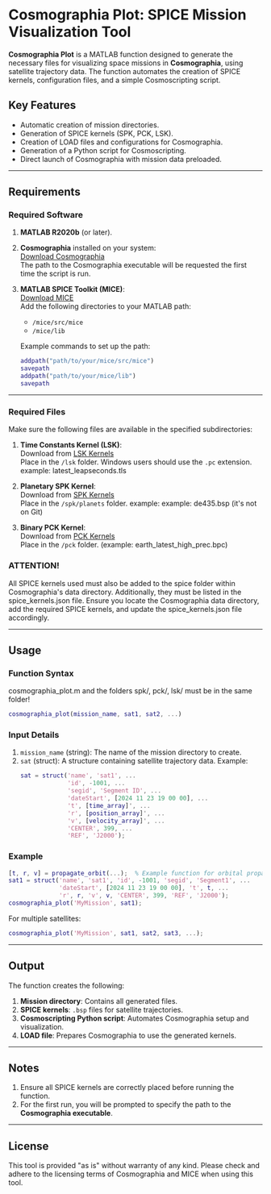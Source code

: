 # Cosmographia Plot: SPICE Mission Visualization Tool

**Cosmographia Plot** is a MATLAB function designed to generate the necessary files for visualizing space missions in **Cosmographia**, using satellite trajectory data. The function automates the creation of SPICE kernels, configuration files, and a simple Cosmoscripting script.

## Key Features
- Automatic creation of mission directories.
- Generation of SPICE kernels (SPK, PCK, LSK).
- Creation of LOAD files and configurations for Cosmographia.
- Generation of a Python script for Cosmoscripting.
- Direct launch of Cosmographia with mission data preloaded.

---

## Requirements
### Required Software
1. **MATLAB R2020b** (or later).

2. **Cosmographia** installed on your system:  
   [Download Cosmographia](https://naif.jpl.nasa.gov/naif/cosmographia_components.html)  
   The path to the Cosmographia executable will be requested the first time the script is run.

3. **MATLAB SPICE Toolkit (MICE)**:  
   [Download MICE](https://naif.jpl.nasa.gov/naif/toolkit_MATLAB.html)  
   Add the following directories to your MATLAB path:  
   - `/mice/src/mice`  
   - `/mice/lib`  

   Example commands to set up the path:  
   ```matlab
   addpath("path/to/your/mice/src/mice")
   savepath
   addpath("path/to/your/mice/lib")
   savepath
   ```

---

### Required Files
Make sure the following files are available in the specified subdirectories:
1. **Time Constants Kernel (LSK)**:  
   Download from [LSK Kernels](https://naif.jpl.nasa.gov/pub/naif/generic_kernels/lsk/)  
   Place in the `/lsk` folder. Windows users should use the `.pc` extension.
   example: latest_leapseconds.tls

3. **Planetary SPK Kernel**:  
   Download from [SPK Kernels](https://naif.jpl.nasa.gov/pub/naif/generic_kernels/spk/planets/)  
   Place in the `/spk/planets` folder.
   example: example: de435.bsp (it's not on Git)
4. **Binary PCK Kernel**:  
   Download from [PCK Kernels](https://naif.jpl.nasa.gov/pub/naif/generic_kernels/pck/)  
   Place in the `/pck` folder. (example: earth_latest_high_prec.bpc)

### ATTENTION!
All SPICE kernels used must also be added to the spice folder within Cosmographia's data directory. 
Additionally, they must be listed in the spice_kernels.json file. Ensure you locate the Cosmographia data directory, 
add the required SPICE kernels, and update the spice_kernels.json file accordingly.

---

## Usage
### Function Syntax
cosmographia_plot.m and the folders spk/, pck/, lsk/ must be in the same folder!
```matlab
cosmographia_plot(mission_name, sat1, sat2, ...)
```

### Input Details
1. `mission_name` (string): The name of the mission directory to create.  
2. `sat` (struct): A structure containing satellite trajectory data. Example:
   ```matlab
   sat = struct('name', 'sat1', ...
                'id', -1001, ...
                'segid', 'Segment ID', ...
                'dateStart', [2024 11 23 19 00 00], ...
                't', [time_array]', ...
                'r', [position_array]', ...
                'v', [velocity_array]', ...
                'CENTER', 399, ...
                'REF', 'J2000');
   ```

### Example
```matlab
[t, r, v] = propagate_orbit(...);  % Example function for orbital propagation
sat1 = struct('name', 'sat1', 'id', -1001, 'segid', 'Segment1', ...
              'dateStart', [2024 11 23 19 00 00], 't', t, ...
              'r', r, 'v', v, 'CENTER', 399, 'REF', 'J2000');
cosmographia_plot('MyMission', sat1);
```

For multiple satellites:
```matlab
cosmographia_plot('MyMission', sat1, sat2, sat3, ...);
```

---

## Output
The function creates the following:
1. **Mission directory**: Contains all generated files.
2. **SPICE kernels**: `.bsp` files for satellite trajectories.
3. **Cosmoscripting Python script**: Automates Cosmographia setup and visualization.
4. **LOAD file**: Prepares Cosmographia to use the generated kernels.

---

## Notes
1. Ensure all SPICE kernels are correctly placed before running the function.
2. For the first run, you will be prompted to specify the path to the **Cosmographia executable**.

---

## License
This tool is provided "as is" without warranty of any kind. Please check and adhere to the licensing terms of Cosmographia and MICE when using this tool.
